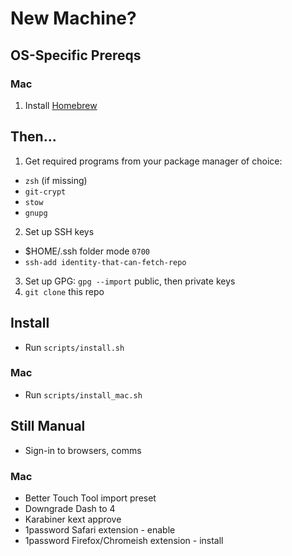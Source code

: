 # New Machine?

## OS-Specific Prereqs

### Mac

1. Install [Homebrew](https://brew.sh)

## Then...

1. Get required programs from your package manager of choice:
  * `zsh` (if missing)
  * `git-crypt`
  * `stow`
  * `gnupg`
2. Set up SSH keys
  * $HOME/.ssh folder mode `0700`
  * `ssh-add identity-that-can-fetch-repo`
3. Set up GPG: `gpg --import` public, then private keys
4. `git clone` this repo

## Install
  * Run `scripts/install.sh`

### Mac
  * Run `scripts/install_mac.sh`

## Still Manual

* Sign-in to browsers, comms

### Mac

  * Better Touch Tool import preset
  * Downgrade Dash to 4
  * Karabiner kext approve
  * 1password Safari extension - enable
  * 1password Firefox/Chromeish extension - install
